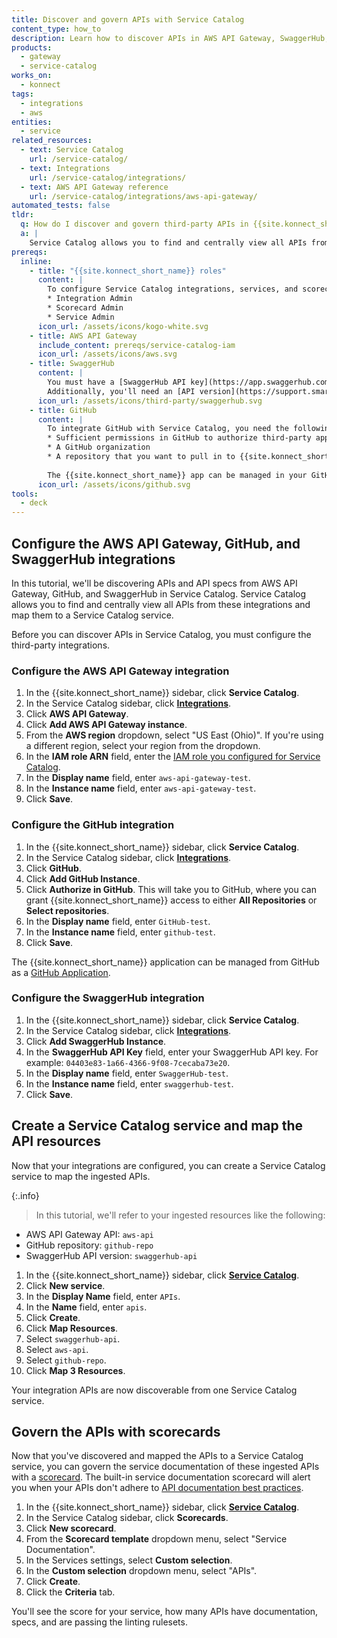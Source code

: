 ```yaml
---
title: Discover and govern APIs with Service Catalog
content_type: how_to
description: Learn how to discover APIs in AWS API Gateway, SwaggerHub, and GitHub with Service Catalog and govern them with scorecards.
products:
  - gateway
  - service-catalog
works_on:
  - konnect
tags:
  - integrations
  - aws
entities: 
  - service
related_resources:
  - text: Service Catalog
    url: /service-catalog/
  - text: Integrations
    url: /service-catalog/integrations/
  - text: AWS API Gateway reference
    url: /service-catalog/integrations/aws-api-gateway/
automated_tests: false
tldr:
  q: How do I discover and govern third-party APIs in {{site.konnect_short_name}}?
  a: |
    Service Catalog allows you to find and centrally view all APIs from these integrations and map them to a Service Catalog service. First, authorize the integrations in Service Catalog for AWS API Gateway, GitHub, and SwaggerHub. Then, create a Service Catalog service and map resources from the integrations to the service. Finally, add a service documentation scorecard to your service to govern API documentation standards.
prereqs:
  inline:
    - title: "{{site.konnect_short_name}} roles"
      content: |
        To configure Service Catalog integrations, services, and scorecards, you need the following [roles in {{site.konnect_short_name}}](/konnect-platform/teams-and-roles/#service-catalog):
        * Integration Admin
        * Scorecard Admin
        * Service Admin
      icon_url: /assets/icons/kogo-white.svg
    - title: AWS API Gateway
      include_content: prereqs/service-catalog-iam
      icon_url: /assets/icons/aws.svg
    - title: SwaggerHub
      content: |
        You must have a [SwaggerHub API key](https://app.swaggerhub.com/settings/apiKey) to authenticate your SwaggerHub account with {{site.konnect_short_name}}. 
        Additionally, you'll need an [API version](https://support.smartbear.com/swaggerhub/docs/en/manage-apis/versioning.html?sbsearch=API%20Versions0) in SwaggerHub to pull into {{site.konnect_short_name}} as a resource. You can name your SwaggerHub API version whatever you'd like. In this tutorial, we'll refer to your SwaggerHub API version as `swaggerhub-api`.
      icon_url: /assets/icons/third-party/swaggerhub.svg
    - title: GitHub
      content: |
        To integrate GitHub with Service Catalog, you need the following:
        * Sufficient permissions in GitHub to authorize third-party applications and install the {{site.konnect_short_name}} GitHub App
        * A GitHub organization
        * A repository that you want to pull in to {{site.konnect_short_name}}. You can grant access to either all repositories or selected repositories during the authorization process. You can name your GitHub repository whatever you'd like. In this tutorial, we'll refer to your GitHub repository as `github-repo`.
        
        The {{site.konnect_short_name}} app can be managed in your GitHub account under **Applications > GitHub Apps**.
      icon_url: /assets/icons/github.svg
tools:
  - deck
---
```


## Configure the AWS API Gateway, GitHub, and SwaggerHub integrations

In this tutorial, we'll be discovering APIs and API specs from AWS API Gateway, GitHub, and SwaggerHub in Service Catalog. Service Catalog allows you to find and centrally view all APIs from these integrations and map them to a Service Catalog service. 

Before you can discover APIs in Service Catalog, you must configure the third-party integrations.

### Configure the AWS API Gateway integration

1. In the {{site.konnect_short_name}} sidebar, click **Service Catalog**.
1. In the Service Catalog sidebar, click **[Integrations](https://cloud.konghq.com/us/service-catalog/integrations)**. 
1. Click **AWS API Gateway**.
1. Click **Add AWS API Gateway instance**.
1. From the **AWS region** dropdown, select "US East (Ohio)".
   If you're using a different region, select your region from the dropdown.
1. In the **IAM role ARN** field, enter the [IAM role you configured for Service Catalog](#aws-api-gateway).
1. In the **Display name** field, enter `aws-api-gateway-test`.
1. In the **Instance name** field, enter `aws-api-gateway-test`.
1. Click **Save**.

### Configure the GitHub integration

1. In the {{site.konnect_short_name}} sidebar, click **Service Catalog**.
1. In the Service Catalog sidebar, click **[Integrations](https://cloud.konghq.com/us/service-catalog/integrations)**.
2. Click **GitHub**.
1. Click **Add GitHub Instance**.
1. Click **Authorize in GitHub**. This will take you to GitHub, where you can grant {{site.konnect_short_name}} access to either **All Repositories** or **Select repositories**. 
1. In the **Display name** field, enter `GitHub-test`.
1. In the **Instance name** field, enter `github-test`.
1. Click **Save**.

The {{site.konnect_short_name}} application can be managed from GitHub as a [GitHub Application](https://docs.github.com/en/apps/using-github-apps/authorizing-github-apps).

### Configure the SwaggerHub integration

1. In the {{site.konnect_short_name}} sidebar, click **Service Catalog**.
1. In the Service Catalog sidebar, click **[Integrations](https://cloud.konghq.com/us/service-catalog/integrations)**.
2. Click **Add SwaggerHub Instance**.
1. In the **SwaggerHub API Key** field, enter your SwaggerHub API key. For example: `04403e83-1a66-4366-9f08-7cecaba73e20`.
1. In the **Display name** field, enter `SwaggerHub-test`.
1. In the **Instance name** field, enter `swaggerhub-test`.
1. Click **Save**. 

## Create a Service Catalog service and map the API resources

Now that your integrations are configured, you can create a Service Catalog service to map the ingested APIs.

{:.info}
> In this tutorial, we'll refer to your ingested resources like the following:
* AWS API Gateway API: `aws-api`
* GitHub repository: `github-repo`
* SwaggerHub API version: `swaggerhub-api`

1. In the {{site.konnect_short_name}} sidebar, click [**Service Catalog**](https://cloud.konghq.com/service-catalog/).
1. Click **New service**.
1. In the **Display Name** field, enter `APIs`.
1. In the **Name** field, enter `apis`.
1. Click **Create**.
1. Click **Map Resources**.
1. Select `swaggerhub-api`.
1. Select `aws-api`. 
1. Select `github-repo`. 
1. Click **Map 3 Resources**.

Your integration APIs are now discoverable from one Service Catalog service.

## Govern the APIs with scorecards

Now that you've discovered and mapped the APIs to a Service Catalog service, you can govern the service documentation of these ingested APIs with a [scorecard](/service-catalog/scorecards/). The built-in service documentation scorecard will alert you when your APIs don't adhere to [API documentation best practices](/service-catalog/scorecards/#service-documentation-linting).

1. In the {{site.konnect_short_name}} sidebar, click [**Service Catalog**](https://cloud.konghq.com/service-catalog/).
1. In the Service Catalog sidebar, click **Scorecards**.
1. Click **New scorecard**.
1. From the **Scorecard template** dropdown menu, select "Service Documentation".
1. In the Services settings, select **Custom selection**.
1. In the **Custom selection** dropdown menu, select "APIs". 
1. Click **Create**. 
1. Click the **Criteria** tab.

You'll see the score for your service, how many APIs have documentation, specs, and are passing the linting rulesets.



